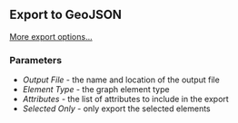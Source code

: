 ## Export to GeoJSON
[More export options...](../ext/docs/CoreImportExportPlugins/src/au/gov/asd/tac/constellation/plugins/importexport/export-from-constellation.md)
### Parameters

-   *Output File* - the name and location of the output file
-   *Element Type* - the graph element type
-   *Attributes* - the list of attributes to include in the export
-   *Selected Only* - only export the selected elements